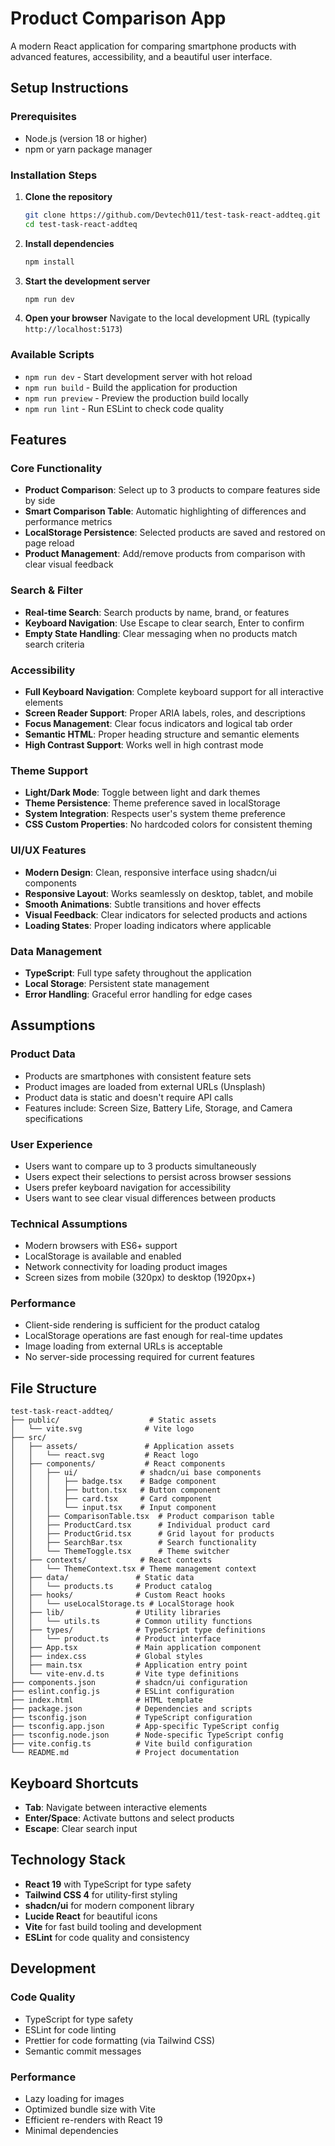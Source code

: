 # Product Comparison App

A modern React application for comparing smartphone products with advanced features, accessibility, and a beautiful user interface.

## Setup Instructions

### Prerequisites

- Node.js (version 18 or higher)
- npm or yarn package manager

### Installation Steps

1. **Clone the repository**

   ```bash
   git clone https://github.com/Devtech011/test-task-react-addteq.git
   cd test-task-react-addteq
   ```

2. **Install dependencies**

   ```bash
   npm install
   ```

3. **Start the development server**

   ```bash
   npm run dev
   ```

4. **Open your browser**
   Navigate to the local development URL (typically `http://localhost:5173`)

### Available Scripts

- `npm run dev` - Start development server with hot reload
- `npm run build` - Build the application for production
- `npm run preview` - Preview the production build locally
- `npm run lint` - Run ESLint to check code quality

## Features

### Core Functionality

- **Product Comparison**: Select up to 3 products to compare features side by side
- **Smart Comparison Table**: Automatic highlighting of differences and performance metrics
- **LocalStorage Persistence**: Selected products are saved and restored on page reload
- **Product Management**: Add/remove products from comparison with clear visual feedback

### Search & Filter

- **Real-time Search**: Search products by name, brand, or features
- **Keyboard Navigation**: Use Escape to clear search, Enter to confirm
- **Empty State Handling**: Clear messaging when no products match search criteria

### Accessibility

- **Full Keyboard Navigation**: Complete keyboard support for all interactive elements
- **Screen Reader Support**: Proper ARIA labels, roles, and descriptions
- **Focus Management**: Clear focus indicators and logical tab order
- **Semantic HTML**: Proper heading structure and semantic elements
- **High Contrast Support**: Works well in high contrast mode

### Theme Support

- **Light/Dark Mode**: Toggle between light and dark themes
- **Theme Persistence**: Theme preference saved in localStorage
- **System Integration**: Respects user's system theme preference
- **CSS Custom Properties**: No hardcoded colors for consistent theming

### UI/UX Features

- **Modern Design**: Clean, responsive interface using shadcn/ui components
- **Responsive Layout**: Works seamlessly on desktop, tablet, and mobile
- **Smooth Animations**: Subtle transitions and hover effects
- **Visual Feedback**: Clear indicators for selected products and actions
- **Loading States**: Proper loading indicators where applicable

### Data Management

- **TypeScript**: Full type safety throughout the application
- **Local Storage**: Persistent state management
- **Error Handling**: Graceful error handling for edge cases

## Assumptions

### Product Data

- Products are smartphones with consistent feature sets
- Product images are loaded from external URLs (Unsplash)
- Product data is static and doesn't require API calls
- Features include: Screen Size, Battery Life, Storage, and Camera specifications

### User Experience

- Users want to compare up to 3 products simultaneously
- Users expect their selections to persist across browser sessions
- Users prefer keyboard navigation for accessibility
- Users want to see clear visual differences between products

### Technical Assumptions

- Modern browsers with ES6+ support
- LocalStorage is available and enabled
- Network connectivity for loading product images
- Screen sizes from mobile (320px) to desktop (1920px+)

### Performance

- Client-side rendering is sufficient for the product catalog
- LocalStorage operations are fast enough for real-time updates
- Image loading from external URLs is acceptable
- No server-side processing required for current features

## File Structure

```
test-task-react-addteq/
├── public/                    # Static assets
│   └── vite.svg              # Vite logo
├── src/
│   ├── assets/               # Application assets
│   │   └── react.svg         # React logo
│   ├── components/           # React components
│   │   ├── ui/              # shadcn/ui base components
│   │   │   ├── badge.tsx    # Badge component
│   │   │   ├── button.tsx   # Button component
│   │   │   ├── card.tsx     # Card component
│   │   │   └── input.tsx    # Input component
│   │   ├── ComparisonTable.tsx  # Product comparison table
│   │   ├── ProductCard.tsx      # Individual product card
│   │   ├── ProductGrid.tsx      # Grid layout for products
│   │   ├── SearchBar.tsx        # Search functionality
│   │   └── ThemeToggle.tsx      # Theme switcher
│   ├── contexts/            # React contexts
│   │   └── ThemeContext.tsx # Theme management context
│   ├── data/               # Static data
│   │   └── products.ts     # Product catalog
│   ├── hooks/              # Custom React hooks
│   │   └── useLocalStorage.ts # LocalStorage hook
│   ├── lib/                # Utility libraries
│   │   └── utils.ts        # Common utility functions
│   ├── types/              # TypeScript type definitions
│   │   └── product.ts      # Product interface
│   ├── App.tsx             # Main application component
│   ├── index.css           # Global styles
│   ├── main.tsx            # Application entry point
│   └── vite-env.d.ts       # Vite type definitions
├── components.json         # shadcn/ui configuration
├── eslint.config.js        # ESLint configuration
├── index.html              # HTML template
├── package.json            # Dependencies and scripts
├── tsconfig.json           # TypeScript configuration
├── tsconfig.app.json       # App-specific TypeScript config
├── tsconfig.node.json      # Node-specific TypeScript config
├── vite.config.ts          # Vite build configuration
└── README.md               # Project documentation
```

## Keyboard Shortcuts

- **Tab**: Navigate between interactive elements
- **Enter/Space**: Activate buttons and select products
- **Escape**: Clear search input

## Technology Stack

- **React 19** with TypeScript for type safety
- **Tailwind CSS 4** for utility-first styling
- **shadcn/ui** for modern component library
- **Lucide React** for beautiful icons
- **Vite** for fast build tooling and development
- **ESLint** for code quality and consistency

## Development

### Code Quality

- TypeScript for type safety
- ESLint for code linting
- Prettier for code formatting (via Tailwind CSS)
- Semantic commit messages

### Performance

- Lazy loading for images
- Optimized bundle size with Vite
- Efficient re-renders with React 19
- Minimal dependencies
